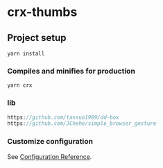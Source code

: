 # crx-thumbs

## Project setup
```
yarn install
```

### Compiles and minifies for production
```
yarn crx
```
### lib
```js
https://github.com/tansuo1989/dd-box
https://github.com/JChehe/simple_browser_gesture
```

### Customize configuration
See [Configuration Reference](https://cli.vuejs.org/config/).
